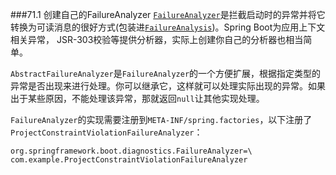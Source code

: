 ###71.1 创建自己的FailureAnalyzer
[`FailureAnalyzer`](https://docs.spring.io/spring-boot/docs/2.0.0.M7/api/org/springframework/boot/diagnostics/FailureAnalyzer.html)是拦截启动时的异常并将它转换为可读消息的很好方式(包装进[`FailureAnalysis`](https://docs.spring.io/spring-boot/docs/2.0.0.M7/api/org/springframework/boot/diagnostics/FailureAnalysis.html))。Spring Boot为应用上下文相关异常， JSR-303校验等提供分析器，实际上创建你自己的分析器也相当简单。

`AbstractFailureAnalyzer`是`FailureAnalyzer`的一个方便扩展，根据指定类型的异常是否出现来进行处理。你可以继承它，这样就可以处理实际出现的异常。如果出于某些原因，不能处理该异常，那就返回`null`让其他实现处理。

`FailureAnalyzer`的实现需要注册到`META-INF/spring.factories`，以下注册了`ProjectConstraintViolationFailureAnalyzer`：
```properties
org.springframework.boot.diagnostics.FailureAnalyzer=\
com.example.ProjectConstraintViolationFailureAnalyzer
```
